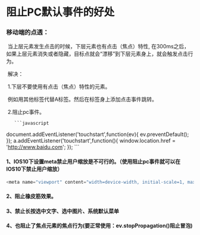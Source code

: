 # 阻止PC默认事件的好处

### 移动端的点透：

​            当上层元素发生点击的时候，下层元素也有点击（焦点）特性, 在300ms之后，如果上层元素消失或者隐藏，目标点就会“漂移”到下层元素身上，就会触发点击行为。          

​        解决：

​            1.下层不要使用有点击（焦点）特性的元素。

​			例如用其他标签代替A标签。然后在标签身上添加点击事件跳转。

​            2.阻止pc事件。

       ```javascript
document.addEventListener('touchstart',function(ev){
	ev.preventDefault();
});
a.addEventListener('touchstart',function(){
	window.location.href = 'http://www.baidu.com';
});
       ```



#### 1、IOS10下设置meta禁止用户缩放是不可行的。（使用阻止pc事件就可以在IOS10下禁止用户缩放）

```javascript
<meta name="viewport" content="width=device-width, initial-scale=1, maximum-scale=1, user-scalable=no"> //user-scalable=no无效
```

#### 2、阻止橡皮筋效果。

#### 3、禁止长按选中文字、选中图片、系统默认菜单

#### 4、也阻止了焦点元素的焦点行为(要正常使用：ev.stopPropagation()阻止冒泡)


